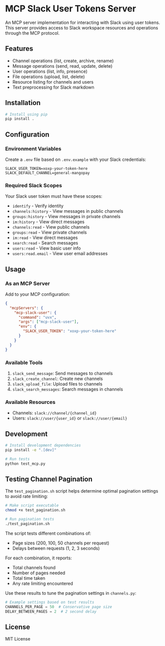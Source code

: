 # MCP Slack User Tokens Server

An MCP server implementation for interacting with Slack using user tokens. This server provides access to Slack workspace resources and operations through the MCP protocol.

## Features

- Channel operations (list, create, archive, rename)
- Message operations (send, read, update, delete)
- User operations (list, info, presence)
- File operations (upload, list, delete)
- Resource listing for channels and users
- Text preprocessing for Slack markdown

## Installation

```bash
# Install using pip
pip install .
```

## Configuration

### Environment Variables

Create a `.env` file based on `.env.example` with your Slack credentials:

```env
SLACK_USER_TOKEN=xoxp-your-token-here
SLACK_DEFAULT_CHANNEL=general-mangopay
```

### Required Slack Scopes

Your Slack user token must have these scopes:
- `identify` - Verify identity
- `channels:history` - View messages in public channels
- `groups:history` - View messages in private channels
- `im:history` - View direct messages
- `channels:read` - View public channels
- `groups:read` - View private channels
- `im:read` - View direct messages
- `search:read` - Search messages
- `users:read` - View basic user info
- `users:read.email` - View user email addresses

## Usage

### As an MCP Server

Add to your MCP configuration:

```json
{
  "mcpServers": {
    "mcp-slack-user": {
      "command": "uvx",
      "args": ["mcp-slack-user"],
      "env": {
        "SLACK_USER_TOKEN": "xoxp-your-token-here"
      }
    }
  }
}
```

### Available Tools

1. `slack_send_message`: Send messages to channels
2. `slack_create_channel`: Create new channels
3. `slack_upload_file`: Upload files to channels
4. `slack_search_messages`: Search messages in channels

### Available Resources

- Channels: `slack://channel/{channel_id}`
- Users: `slack://user/{user_id}` or `slack://user/{email}`

## Development

```bash
# Install development dependencies
pip install -e ".[dev]"

# Run tests
python test_mcp.py
```

## Testing Channel Pagination

The `test_pagination.sh` script helps determine optimal pagination settings to avoid rate limiting:

```bash
# Make script executable
chmod +x test_pagination.sh

# Run pagination tests
./test_pagination.sh
```

The script tests different combinations of:
- Page sizes (200, 100, 50 channels per request)
- Delays between requests (1, 2, 3 seconds)

For each combination, it reports:
- Total channels found
- Number of pages needed
- Total time taken
- Any rate limiting encountered

Use these results to tune the pagination settings in `channels.py`:
```python
# Example settings based on test results
CHANNELS_PER_PAGE = 50  # Conservative page size
DELAY_BETWEEN_PAGES = 2  # 2 second delay
```

## License

MIT License